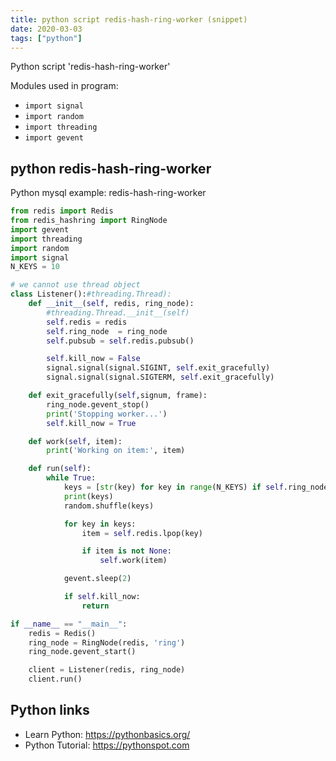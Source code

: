 ```yaml
---
title: python script redis-hash-ring-worker (snippet)
date: 2020-03-03
tags: ["python"]
---
```

Python script 'redis-hash-ring-worker'


Modules used in program: 
* `import signal`
* `import random`
* `import threading`
* `import gevent`

## python redis-hash-ring-worker

Python mysql example: redis-hash-ring-worker

```python
from redis import Redis
from redis_hashring import RingNode
import gevent
import threading
import random
import signal
N_KEYS = 10

# we cannot use thread object
class Listener():#threading.Thread):
    def __init__(self, redis, ring_node):
        #threading.Thread.__init__(self)
        self.redis = redis
        self.ring_node  = ring_node
        self.pubsub = self.redis.pubsub()

        self.kill_now = False
        signal.signal(signal.SIGINT, self.exit_gracefully)
        signal.signal(signal.SIGTERM, self.exit_gracefully)

    def exit_gracefully(self,signum, frame):
        ring_node.gevent_stop()
        print('Stopping worker...')
        self.kill_now = True

    def work(self, item):
        print('Working on item:', item)

    def run(self):
        while True:
            keys = [str(key) for key in range(N_KEYS) if self.ring_node.contains(str(key))]
            print(keys)
            random.shuffle(keys)

            for key in keys:
                item = self.redis.lpop(key)

                if item is not None:
                    self.work(item)

            gevent.sleep(2)

            if self.kill_now:
                return

if __name__ == "__main__":
    redis = Redis()
    ring_node = RingNode(redis, 'ring')
    ring_node.gevent_start()

    client = Listener(redis, ring_node)
    client.run()


```

## Python links

- Learn Python: https://pythonbasics.org/
- Python Tutorial: https://pythonspot.com
